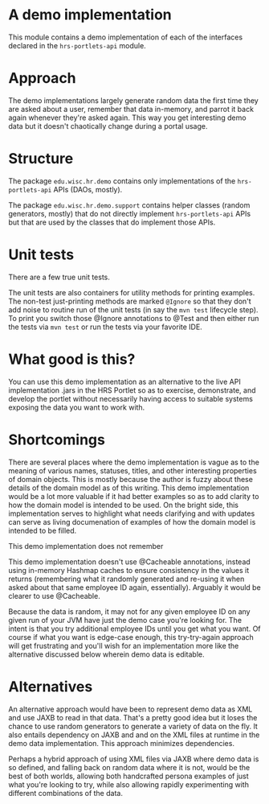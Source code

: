 # A demo implementation

This module contains a demo implementation of each of the interfaces declared in the `hrs-portlets-api` module.

# Approach

The demo implementations largely generate random data the first time they are asked about a user, remember that data
in-memory, and parrot it back again whenever they're asked again.  This way you get interesting demo data but it
doesn't chaotically change during a portal usage.

# Structure

The package `edu.wisc.hr.demo` contains only implementations of the `hrs-portlets-api` APIs (DAOs, mostly).

The package `edu.wisc.hr.demo.support` contains helper classes (random generators, mostly) that do not directly
implement `hrs-portlets-api` APIs but that are used by the classes that do implement those APIs.

# Unit tests

There are a few true unit tests.

The unit tests are also containers for utility methods for printing examples.  The non-test just-printing methods are
 marked `@Ignore` so that they don't add noise to routine run of the unit tests (in say the `mvn test` lifecycle
 step).  To print you switch those @Ignore annotations to @Test and then either run the tests via `mvn test` or run
 the tests via your favorite IDE.

# What good is this?

You can use this demo implementation as an alternative to the live API implementation .jars in the HRS Portlet so as
to exercise, demonstrate, and develop the portlet without necessarily having access to suitable systems exposing the
data you want to work with.

# Shortcomings

There are several places where the demo implementation is vague as to the meaning of various names, statuses, titles,
 and other interesting properties of domain objects.  This is mostly because the author is fuzzy about these details
 of the domain model as of this writing.  This demo implementation would be a lot more valuable if it had better
 examples so as to add clarity to how the domain model is intended to be used.  On the bright side,
 this implementation serves to highlight what needs clarifying and with updates can serve as living documenation of
 examples of how the domain model is intended to be filled.

 This demo implementation does not remember

 This demo implementation doesn't use @Cacheable annotations, instead using in-memory Hashmap caches to ensure
 consistency in the values it returns (remembering what it randomly generated and re-using it when asked about that
 same employee ID again, essentially).  Arguably it would be clearer to use @Cacheable.

 Because the data is random, it may not for any given employee ID on any given run of your JVM have just the demo
 case you're looking for.  The intent is that you try additional employee IDs until you get what you want.  Of course
  if what you want is edge-case enough, this try-try-again approach will get frustrating and you'll wish for an
  implementation more like the alternative discussed below wherein demo data is editable.


# Alternatives

An alternative approach would have been to represent demo data as XML and use JAXB to read in that data.  That's a
pretty good idea but it loses the chance to use random generators to generate a variety of data on the fly.  It also
entails dependency on JAXB and and on the XML files at runtime in the demo data implementation.  This approach
minimizes dependencies.

Perhaps a hybrid approach of using XML files via JAXB where demo data is so defined,
and falling back on random data where it is not, would be the best of both worlds, allowing both handcrafted persona
examples of just what you're looking to try, while also allowing rapidly experimenting with different combinations of
 the data.
